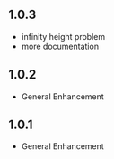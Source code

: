 ## 1.0.3
* infinity height problem
* more documentation

## 1.0.2
* General Enhancement

## 1.0.1
* General Enhancement
